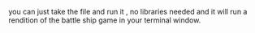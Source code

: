 you can just take the file and run it , no libraries needed and it will run a rendition of the battle ship game in your terminal window.
